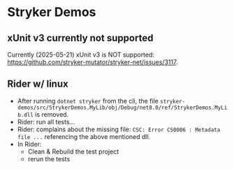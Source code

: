 # Stryker Demos

## xUnit v3 currently not supported

Currently (2025-05-21) xUnit v3 is NOT supported: <https://github.com/stryker-mutator/stryker-net/issues/3117>.

## Rider w/ linux

- After running `dotnet stryker` from the cli, the file 
  `stryker-demos/src/StrykerDemos.MyLib/obj/Debug/net8.0/ref/StrykerDemos.MyLib.dll`
  is removed.
- Rider: run all tests...
- Rider: complains about the missing file: `CSC: Error CS0006 : Metadata file ...` referencing the above mentioned dll.
- In Rider: 
  - Clean & Rebuild the test project
  - rerun the tests

